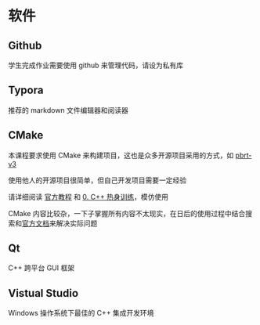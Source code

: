 # 软件

## Github

学生完成作业需要使用 github 来管理代码，请设为私有库

## Typora

推荐的 markdown 文件编辑器和阅读器

## CMake

本课程要求使用 CMake 来构建项目，这也是众多开源项目采用的方式，如 [pbrt-v3](https://github.com/mmp/pbrt-v3) 

使用他人的开源项目很简单，但自己开发项目需要一定经验

请详细阅读 [官方教程](https://cmake.org/cmake/help/latest/guide/tutorial/index.html) 和 [0. C++ 热身训练](0_CppPratices/)，模仿使用

CMake 内容比较杂，一下子掌握所有内容不太现实，在日后的使用过程中结合搜索和[官方文档](https://cmake.org/documentation/)来解决实际问题

## Qt

C++ 跨平台 GUI 框架

## Vistual Studio

Windows 操作系统下最佳的 C++ 集成开发环境
